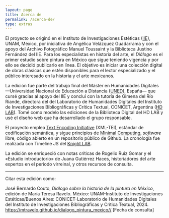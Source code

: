 ```yaml
---
layout: page
title: Acerca de
permalink: /acerca-de/
type: extras
---
```

<!-- 
## Acerca de -->

El proyecto se originó en el Instituto de
Investigaciones Estéticas (<a href="https://www.esteticas.unam.mx/" target="blank">IIE</a>), UNAM, México, por iniciativa de Angélica 
Velázquez Guadarrama y con el apoyo del Archivo Fotográfico Manuel Toussaint y la Biblioteca Justino Fernández del IIE. Para los especialistas en historia del arte, el <i>Diálogo</i>  es el primer estudio sobre pintura en México que sigue teniendo vigencia y por ello se decidió publicarlo en línea. El objetivo es iniciar una colección digital de obras clásicas 
que estén disponibles para el lector especializado y el público interesado en la historia y el arte mexicanos.

La edición fue parte del trabajo final del Máster en Humanidades Digitales  —Universidad Nacional de Educación a Distancia (<a href="https://www.uned.es/universidad/inicio/" target="blank">UNED</a>), España— que cursé gracias al apoyo del IIE y concluí con la tutoría de Gimena del Río Riande, directora del
del Laboratorio de Humanidades Digitales del Instituto de Investigaciones Bibliográficas y Crítica Textual, CONICET, Argentina (<a href="https://hdlab.space/" target="_blank">HD LAB</a>). Tomé como modelo las ediciones de la Biblioteca Digital del HD LAB y usé el diseño web que ha desarrollado el grupo responsable.

El proyecto emplea
<a href="https://tei-c.org/" target="_blank">Text Encoding Initiative</a> (XML-TEI), estándar de codificación semántica, y sigue principios de <a href="https://go-dh.github.io/mincomp/about/" target="_blank">Minimal Computing</a>, <i>software</i> libre, código abierto en un repositorio público de Github. La cronología fue realizada con 
Timeline JS del  <a href="//timeline.knightlab.com/" target="_blank">Knight LAB</a>.
      
    
La edición se enriqueció con notas críticas de Rogelio Ruiz Gomar y el «Estudio introductorio» de Juana Gutiérrez Haces, historiadores del arte expertos en el periodo virreinal, y otros recursos de consulta.
    
  * * *
  
  Citar esta edición como: 
  
  <p style="font-size: 14px;"> José Bernardo Couto, <i>Diálogo sobre la historia de la pintura en México</i>, edición de María Teresa Ravelo. México: UNAM-Instituto de Investigaciones Estéticas/Buenos Aires: CONICET-Laboratorio de Humanidades Digitales del Instituto de Investigaciones Bibliográficas y Crítica Textual, 2024. <a href="{{ site.baseurl }}/">https://mtravelo.github.io/dialogo_pintura_mexico//</a> [Fecha de consulta]</p>
    


